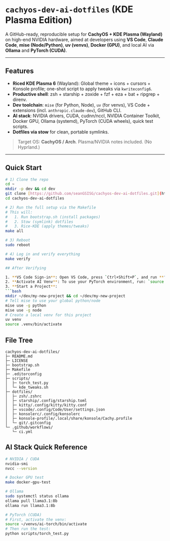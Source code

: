 # `cachyos-dev-ai-dotfiles` (KDE Plasma Edition)

A GitHub-ready, reproducible setup for **CachyOS + KDE Plasma (Wayland)** on high-end NVIDIA hardware, aimed at developers using **VS Code**, **Claude Code**, **mise (Node/Python)**, **uv (venvs)**, **Docker (GPU)**, and local AI via **Ollama** and **PyTorch (CUDA)**.

---

## Features
- **Riced KDE Plasma 6** (Wayland): Global theme + icons + cursors + Konsole profile; one-shot script to apply tweaks via `kwriteconfig6`.
- **Productive shell**: zsh + starship + zoxide + fzf + eza + bat + ripgrep + direnv.
- **Dev toolchain**: `mise` (for Python, Node), `uv` (for venvs), VS Code + extensions (incl. `anthropic.claude-dev`), GitHub CLI.
- **AI stack**: NVIDIA drivers, CUDA, cudnn/nccl, NVIDIA Container Toolkit, Docker GPU, Ollama (systemd), PyTorch (CUDA wheels), quick test scripts.
- **Dotfiles via stow** for clean, portable symlinks.

> Target OS: **CachyOS / Arch**. Plasma/NVIDIA notes included. (No Hyprland.)

---

## Quick Start

```bash
# 1) Clone the repo
cd ~
mkdir -p dev && cd dev
git clone [https://github.com/seanGSISG/cachyos-dev-ai-dotfiles.git](https://github.com/seanGSISG/cachyos-dev-ai-dotfiles.git)
cd cachyos-dev-ai-dotfiles

# 2) Run the full setup via the Makefile
# This will:
#   1. Run bootstrap.sh (install packages)
#   2. Stow (symlink) dotfiles
#   3. Rice-KDE (apply themes/tweaks)
make all

# 3) Reboot
sudo reboot

# 4) Log in and verify everything
make verify

## After Verifying

1. **VS Code Sign-in**: Open VS Code, press `Ctrl+Shift+P`, and run **"Claude: Sign in"** to activate the AI extension.
2. **Activate AI Venv**: To use your PyTorch environment, run: `source ~/venvs/ai-torch/bin/activate`
3. **Start a Project**:
```bash
mkdir ~/dev/my-new-project && cd ~/dev/my-new-project
# Tell mise to use your global python/node
mise use -g python
mise use -g node
# Create a local venv for this project
uv venv
source .venv/bin/activate
```

## File Tree

```
cachyos-dev-ai-dotfiles/
├─ README.md
├─ LICENSE
├─ bootstrap.sh
├─ Makefile
├─ .editorconfig
├─ scripts/
│  ├─ torch_test.py
│  └─ kde_tweaks.sh
├─ dotfiles/
│  ├─ zsh/.zshrc
│  ├─ starship/.config/starship.toml
│  ├─ kitty/.config/kitty/kitty.conf
│  ├─ vscode/.config/Code/User/settings.json
│  ├─ konsolerc/.config/konsolerc
│  ├─ konsole-profile/.local/share/konsole/Cachy.profile
│  └─ git/.gitconfig
└─ .github/workflows/
   └─ ci.yml
```

## AI Stack Quick Reference

```bash
# NVIDIA / CUDA
nvidia-smi
nvcc --version

# Docker GPU test
make docker-gpu-test

# Ollama
sudo systemctl status ollama
ollama pull llama3.1:8b
ollama run llama3.1:8b

# PyTorch (CUDA)
# First, activate the venv:
source ~/venvs/ai-torch/bin/activate
# Then run the test:
python scripts/torch_test.py
```
